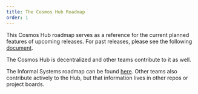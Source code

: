 ```yaml
---
title: The Cosmos Hub Roadmap
order: 1
---
```


This Cosmos Hub roadmap serves as a reference for the current planned features of upcoming releases. For past releases, please see the following [document](./README.md).

The Cosmos Hub is decentralized and other teams contribute to it as well.

The Informal Systems roadmap can be found [here](https://docs.google.com/document/d/1EsA7WstAVz9kHfLeaBAUYo0cFNKcdkwnfDPP3xKzN4I/edit#heading=h.2hlqd6ar7xmu). Other teams also contribute actively to the Hub, but that information lives in other repos or project boards.
